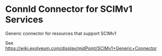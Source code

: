 # ConnId Connector for SCIMv1 Services

Generic connector for resources that support SCIMv1

See https://wiki.evolveum.com/display/midPoint/SCIMv1+Generic+Connector
